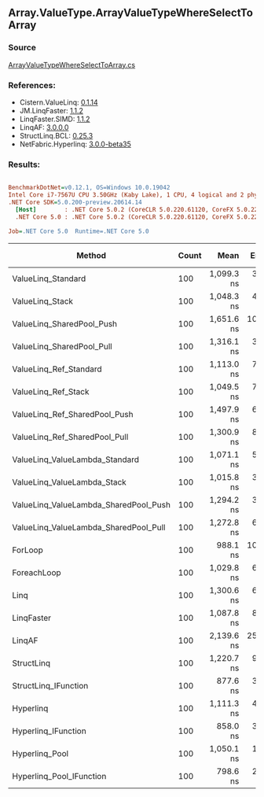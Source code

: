 ﻿## Array.ValueType.ArrayValueTypeWhereSelectToArray

### Source
[ArrayValueTypeWhereSelectToArray.cs](../LinqBenchmarks/Array/ValueType/ArrayValueTypeWhereSelectToArray.cs)

### References:
- Cistern.ValueLinq: [0.1.14](https://www.nuget.org/packages/Cistern.ValueLinq/0.1.14)
- JM.LinqFaster: [1.1.2](https://www.nuget.org/packages/JM.LinqFaster/1.1.2)
- LinqFaster.SIMD: [1.1.2](https://www.nuget.org/packages/LinqFaster.SIMD/1.0.3)
- LinqAF: [3.0.0.0](https://www.nuget.org/packages/LinqAF/3.0.0.0)
- StructLinq.BCL: [0.25.3](https://www.nuget.org/packages/StructLinq.BCL/0.25.3)
- NetFabric.Hyperlinq: [3.0.0-beta35](https://www.nuget.org/packages/NetFabric.Hyperlinq/3.0.0-beta35)

### Results:
``` ini

BenchmarkDotNet=v0.12.1, OS=Windows 10.0.19042
Intel Core i7-7567U CPU 3.50GHz (Kaby Lake), 1 CPU, 4 logical and 2 physical cores
.NET Core SDK=5.0.200-preview.20614.14
  [Host]        : .NET Core 5.0.2 (CoreCLR 5.0.220.61120, CoreFX 5.0.220.61120), X64 RyuJIT
  .NET Core 5.0 : .NET Core 5.0.2 (CoreCLR 5.0.220.61120, CoreFX 5.0.220.61120), X64 RyuJIT

Job=.NET Core 5.0  Runtime=.NET Core 5.0  

```
|                                Method | Count |       Mean |    Error |   StdDev | Ratio | RatioSD |  Gen 0 | Gen 1 | Gen 2 | Allocated |
|-------------------------------------- |------ |-----------:|---------:|---------:|------:|--------:|-------:|------:|------:|----------:|
|                    ValueLinq_Standard |   100 | 1,099.3 ns |  3.10 ns |  2.75 ns |  1.11 |    0.01 | 1.0433 |     - |     - |    2184 B |
|                       ValueLinq_Stack |   100 | 1,048.3 ns |  4.91 ns |  4.10 ns |  1.06 |    0.01 | 1.0433 |     - |     - |    2184 B |
|             ValueLinq_SharedPool_Push |   100 | 1,651.6 ns | 10.07 ns |  8.93 ns |  1.67 |    0.02 | 1.0433 |     - |     - |    2184 B |
|             ValueLinq_SharedPool_Pull |   100 | 1,316.1 ns |  3.76 ns |  3.33 ns |  1.33 |    0.01 | 1.0433 |     - |     - |    2184 B |
|                ValueLinq_Ref_Standard |   100 | 1,113.0 ns |  7.55 ns |  7.06 ns |  1.13 |    0.02 | 1.0433 |     - |     - |    2184 B |
|                   ValueLinq_Ref_Stack |   100 | 1,049.5 ns |  7.13 ns |  6.67 ns |  1.06 |    0.01 | 1.0433 |     - |     - |    2184 B |
|         ValueLinq_Ref_SharedPool_Push |   100 | 1,497.9 ns |  6.02 ns |  5.34 ns |  1.52 |    0.02 | 1.0433 |     - |     - |    2184 B |
|         ValueLinq_Ref_SharedPool_Pull |   100 | 1,300.9 ns |  8.39 ns |  7.44 ns |  1.32 |    0.01 | 1.0433 |     - |     - |    2184 B |
|        ValueLinq_ValueLambda_Standard |   100 | 1,071.1 ns |  5.08 ns |  4.50 ns |  1.08 |    0.01 | 1.0433 |     - |     - |    2184 B |
|           ValueLinq_ValueLambda_Stack |   100 | 1,015.8 ns |  3.03 ns |  2.37 ns |  1.03 |    0.01 | 1.0433 |     - |     - |    2184 B |
| ValueLinq_ValueLambda_SharedPool_Push |   100 | 1,294.2 ns |  3.06 ns |  2.87 ns |  1.31 |    0.01 | 1.0433 |     - |     - |    2184 B |
| ValueLinq_ValueLambda_SharedPool_Pull |   100 | 1,272.8 ns |  6.16 ns |  5.76 ns |  1.29 |    0.01 | 1.0433 |     - |     - |    2184 B |
|                               ForLoop |   100 |   988.1 ns | 10.74 ns |  9.53 ns |  1.00 |    0.00 | 3.4866 |     - |     - |    7296 B |
|                           ForeachLoop |   100 | 1,029.8 ns |  6.50 ns |  5.76 ns |  1.04 |    0.01 | 3.4866 |     - |     - |    7296 B |
|                                  Linq |   100 | 1,300.6 ns |  6.75 ns |  6.32 ns |  1.32 |    0.01 | 2.5082 |     - |     - |    5248 B |
|                            LinqFaster |   100 | 1,087.8 ns |  8.19 ns |  7.67 ns |  1.10 |    0.01 | 2.9659 |     - |     - |    6208 B |
|                                LinqAF |   100 | 2,139.6 ns | 25.32 ns | 23.69 ns |  2.17 |    0.03 | 3.4714 |     - |     - |    7264 B |
|                            StructLinq |   100 | 1,220.7 ns |  9.84 ns |  8.72 ns |  1.24 |    0.01 | 1.0891 |     - |     - |    2280 B |
|                  StructLinq_IFunction |   100 |   877.6 ns |  3.43 ns |  3.04 ns |  0.89 |    0.01 | 1.0433 |     - |     - |    2184 B |
|                             Hyperlinq |   100 | 1,111.3 ns |  4.06 ns |  3.59 ns |  1.12 |    0.01 | 1.0433 |     - |     - |    2184 B |
|                   Hyperlinq_IFunction |   100 |   858.0 ns |  3.50 ns |  3.28 ns |  0.87 |    0.01 | 1.0433 |     - |     - |    2184 B |
|                        Hyperlinq_Pool |   100 | 1,050.1 ns |  1.61 ns |  1.34 ns |  1.06 |    0.01 | 0.0267 |     - |     - |      56 B |
|              Hyperlinq_Pool_IFunction |   100 |   798.6 ns |  2.52 ns |  2.10 ns |  0.81 |    0.01 | 0.0267 |     - |     - |      56 B |
